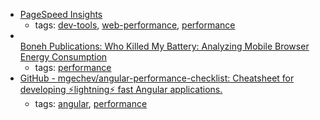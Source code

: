 * [PageSpeed Insights](https://developers.google.com/speed/pagespeed/insights/)
    * tags: [dev-tools](../tags/dev-tools.md), [web-performance](../tags/web-performance.md), [performance](../tags/performance.md)
* [  
Boneh Publications: 
Who Killed My Battery: Analyzing Mobile Browser Energy Consumption](https://crypto.stanford.edu/~dabo/pubs/abstracts/browserpower.html)
    * tags: [performance](../tags/performance.md)
* [GitHub - mgechev/angular-performance-checklist: Cheatsheet for developing ⚡lightning⚡ fast Angular applications.](https://github.com/mgechev/angular-performance-checklist)
    * tags: [angular](../tags/angular.md), [performance](../tags/performance.md)
